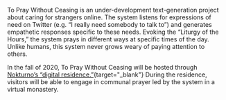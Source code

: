 To Pray Without Ceasing is an under-development text-generation project about caring for strangers online.  The system listens for expressions of need on Twitter (e.g. “I really need somebody to talk to”) and generates empathetic responses specific to these needs. Evoking the “Liturgy of the Hours,” the system prays in different ways at specific times of the day.  Unlike humans, this system never grows weary of paying attention to others.

In the fall of 2020, To Pray Without Ceasing will be hosted through [Nokturno’s “digital residence.”](https://nokturno.fi/en/news/our-poet-in-digital-residence-2020-is-kyle-booten){target="_blank"}  During the residence, visitors will be able to engage in communal prayer led by the system in a virtual monastery.
